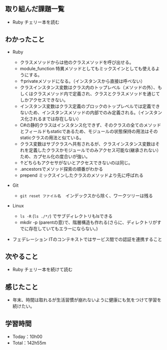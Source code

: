 ## 取り組んだ課題一覧
- Ruby チェリー本を読む

## わかったこと
- Ruby
  - クラスメソッドからは他のクラスメソッドを呼び出せる。
  - module_function 特異メソッドとしてもミックスインとしても使えるようにする。
  - ↑privateメソッドになる。（インスタンスから直接は呼べない）
  - クラスインスタンス変数はクラス内のトップレベル（メソッドの外）、もしくはクラスメソッド内で定義され、クラスとクラスメソッドを通じてしかアクセスできない。
  - インスタンス変数はクラス定義のブロックのトップレベルでは定義できないため、インスタンスメソッドの内部でのみ定義される。（インスタンス化されるまでは存在しない）
  - C#の静的クラスはインスタンス化できず、そのクラスの全てのメソッドとフィールドもstaticであるため、モジュールの状態保持の用法はそのstaticクラスの用法と似ている。
  - クラス変数はサブクラスへ共有されるが、クラスインスタンス変数はそれを定義したクラスかモジュールでのみアクセス可能な(継承されない）ため、カプセル化の度合いが強い。
  - ↑どちらもアクセサがないとアクセスできないのは同じ。
  - .ancestorsでメソッド探索の順番がわかる
  - prepend ミックスインしたクラスのメソッドより先に呼ばれる

- Git
  - `git reset ファイル名`　インデックスから除く、ワークツリーは残る

- Linux
  - `ls -R` (`ls ./*/`) でサブディレクトリもlsできる
  - mkdir -p (parentの意)で、階層構造も作れる(さらに、ディレクトリがすでに存在していてもエラーにならない。)

- フェデレーション ITのコンテキストではサービス間での認証を連携すること

## 次やること
- Ruby チェリー本を続けて読む

## 感じたこと
- 年末、時間は取れるが生活習慣が崩れないように健康にも気をつけて学習を続けたい。
 
## 学習時間
- Today：10h00
- Total：142h55m
